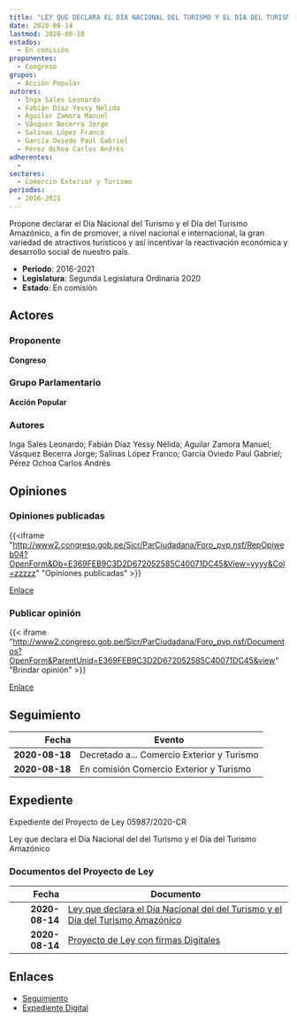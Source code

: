 ```yaml
---
title: "LEY QUE DECLARA EL DÍA NACIONAL DEL TURISMO Y EL DÍA DEL TURISMO AMAZÓNICO"
date: 2020-08-14
lastmod: 2020-08-18
estados: 
  - En comisión
proponentes: 
  - Congreso
grupos: 
  - Acción Popular
autores: 
  - Inga Sales Leonardo
  - Fabián Díaz Yessy Nélida
  - Aguilar Zamora Manuel
  - Vásquez Becerra Jorge
  - Salinas López Franco
  - García Oviedo Paul Gabriel
  - Pérez Ochoa Carlos Andrés
adherentes: 
  - 
sectores: 
  - Comercio Exterior y Turismo
periodos: 
  - 2016-2021
---
```


Propone declarar el Día Nacional del Turismo y el Día del Turismo Amazónico, a fin de promover, a nivel nacional e internacional, la gran variedad de atractivos turísticos y así incentivar la reactivación económica y desarrollo social de nuestro país.

- **Periodo**: 2016-2021
- **Legislatura**: Segunda Legislatura Ordinaria 2020
- **Estado**: En comisión

## Actores

### Proponente

**Congreso**

### Grupo Parlamentario

**Acción Popular**

### Autores

Inga Sales Leonardo; Fabián Díaz Yessy Nélida; Aguilar Zamora Manuel; Vásquez Becerra Jorge; Salinas López Franco; García Oviedo Paul Gabriel; Pérez Ochoa Carlos Andrés


## Opiniones

### Opiniones publicadas

{{<iframe "http://www2.congreso.gob.pe/Sicr/ParCiudadana/Foro_pvp.nsf/RepOpiweb04?OpenForm&Db=E369FEB9C3D2D672052585C40071DC45&View=yyyy&Col=zzzzz" "Opiniones publicadas" >}}

[Enlace](http://www2.congreso.gob.pe/Sicr/ParCiudadana/Foro_pvp.nsf/RepOpiweb04?OpenForm&Db=E369FEB9C3D2D672052585C40071DC45&View=yyyy&Col=zzzzz)
### Publicar opinión

{{< iframe "http://www2.congreso.gob.pe/Sicr/ParCiudadana/Foro_pvp.nsf/Documentos?OpenForm&ParentUnid=E369FEB9C3D2D672052585C40071DC45&view" "Brindar opinión" >}}

[Enlace](http://www2.congreso.gob.pe/Sicr/ParCiudadana/Foro_pvp.nsf/Documentos?OpenForm&ParentUnid=E369FEB9C3D2D672052585C40071DC45&view)

## Seguimiento

| Fecha | Evento |
|------:|--------|
| **2020-08-18** | Decretado a... Comercio Exterior y Turismo|
| **2020-08-18** | En comisión Comercio Exterior y Turismo|


## Expediente

Expediente del Proyecto de Ley 05987/2020-CR

Ley que declara el Día Nacional del del Turismo y el Día del Turismo Amazónico


### Documentos del Proyecto de Ley

| Fecha | Documento |
|------:|--------|
| **2020-08-14** | [Ley que declara el Día Nacional del del Turismo y el Día del Turismo Amazónico](http://www.leyes.congreso.gob.pe/Documentos/2016_2021/Proyectos_de_Ley_y_de_Resoluciones_Legislativas/PL05987-20200814.pdf) |
| **2020-08-14** | [Proyecto de Ley con firmas Digitales](http://www.leyes.congreso.gob.pe/Documentos/2016_2021/Proyectos_de_Ley_y_de_Resoluciones_Legislativas/Proyectos_Firmas_digitales/PL05987.pdf) |

## Enlaces 

- [Seguimiento](http://www2.congreso.gob.pe/Sicr/TraDocEstProc/CLProLey2016.nsf/f7fff46988ca05b1052578e100829cc7/6c1897c8dcbce969052585c500142d6c?OpenDocument)
- [Expediente Digital](http://www2.congreso.gob.pe/Sicr/TraDocEstProc/CLProLey2016.nsf/f7fff46988ca05b1052578e100829cc7/6c1897c8dcbce969052585c500142d6c?OpenDocument&Click=05257FB7005EB655.eb71d0cf91d8294e05256cdf006b5706/$Body/0.1C6C)
